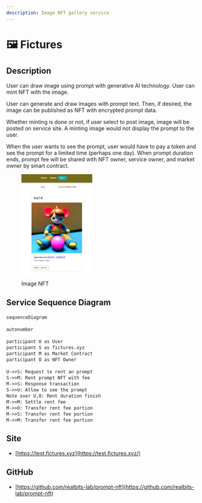 ```yaml
---
description: Image NFT gallery service
---
```


# 🖼 Fictures

## Description

User can draw image using prompt with generative AI technology. User can mint NFT with the image.

User can generate and draw images with prompt text. Then, if desired, the image can be published as NFT with encrypted prompt data.

Whether minting is done or not, if user select to post image, image will be posted on service site. A minting image would not display the prompt to the user.

When the user wants to see the prompt, user would have to pay a token and see the prompt for a limited time (perhaps one day). When prompt duration ends, prompt fee will be shared with NFT owner, service owner, and market owner by smart contract.

<div data-full-width="false">

<figure><img src="../.gitbook/assets/image (4).png" alt="" width="188"><figcaption><p>Image NFT</p></figcaption></figure>

</div>

## Service Sequence Diagram

```mermaid
sequenceDiagram

autonumber

participant U as User
participant S as fictures.xyz
participant M as Market Contract
participant O as NFT Owner

U->>S: Request to rent an prompt
S->>M: Rent prompt NFT with fee
M->>S: Response transaction
S->>U: Allow to see the prompt
Note over U,O: Rent duration finish
M->>M: Settle rent fee
M->>O: Transfer rent fee portion
M->>S: Transfer rent fee portion
M->>M: Transfer rent fee portion
```

## **Site**

* [https://test.fictures.xyz](https://test.fictures.xyz/)

## **GitHub**

* [https://github.com/realbits-lab/prompt-nft](https://github.com/realbits-lab/prompt-nft)
